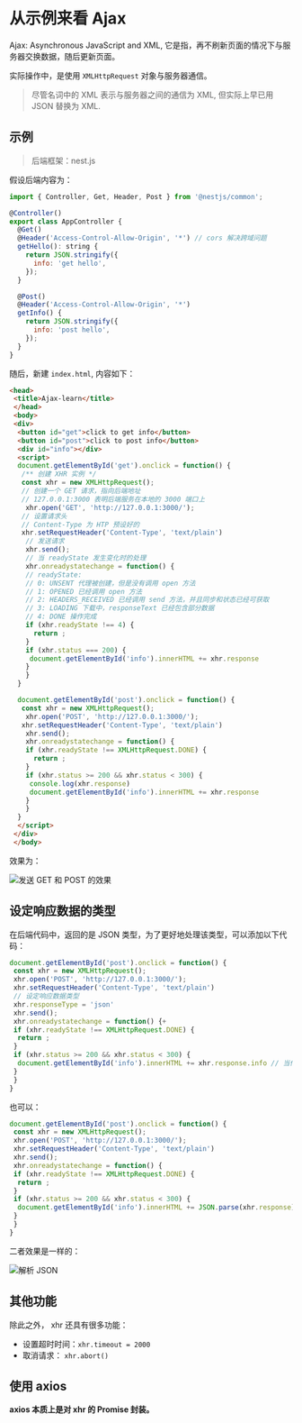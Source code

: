 # 从示例来看 Ajax

Ajax: Asynchronous JavaScript and XML, 它是指，再不刷新页面的情况下与服务器交换数据，随后更新页面。

实际操作中，是使用 `XMLHttpRequest` 对象与服务器通信。

> 尽管名词中的 XML 表示与服务器之间的通信为 XML, 但实际上早已用 JSON 替换为 XML.

## 示例

> 后端框架：nest.js

假设后端内容为：

```js
import { Controller, Get, Header, Post } from '@nestjs/common';

@Controller()
export class AppController {
  @Get()
  @Header('Access-Control-Allow-Origin', '*') // cors 解决跨域问题
  getHello(): string {
    return JSON.stringify({
      info: 'get hello',
    });
  }

  @Post()
  @Header('Access-Control-Allow-Origin', '*')
  getInfo() {
    return JSON.stringify({
      info: 'post hello',
    });
  }
}
```

随后，新建 `index.html`, 内容如下：

```html
<head>
 <title>Ajax-learn</title>
 </head>
 <body>
 <div>
  <button id="get">click to get info</button>
  <button id="post">click to post info</button>
  <div id="info"></div>
  <script>
  document.getElementById('get').onclick = function() {
   /** 创建 XHR 实例 */
   const xhr = new XMLHttpRequest();
   // 创建一个 GET 请求，指向后端地址
   // 127.0.0.1:3000 表明后端服务在本地的 3000 端口上
    xhr.open('GET', 'http://127.0.0.1:3000/');
   // 设置请求头
   // Content-Type 为 HTP 预设好的
   xhr.setRequestHeader('Content-Type', 'text/plain')
    // 发送请求
    xhr.send();
    // 当 readyState 发生变化时的处理
    xhr.onreadystatechange = function() {
    // readyState:
    // 0: UNSENT 代理被创建，但是没有调用 open 方法
    // 1: OPENED 已经调用 open 方法
    // 2: HEADERS_RECEIVED 已经调用 send 方法，并且同步和状态已经可获取
    // 3: LOADING 下载中，responseText 已经包含部分数据
    // 4: DONE 操作完成
    if (xhr.readyState !== 4) {
      return ;
    }
    if (xhr.status === 200) {
     document.getElementById('info').innerHTML += xhr.response
    }
    }
  }

  document.getElementById('post').onclick = function() {
   const xhr = new XMLHttpRequest();
    xhr.open('POST', 'http://127.0.0.1:3000/');
   xhr.setRequestHeader('Content-Type', 'text/plain')
    xhr.send();
    xhr.onreadystatechange = function() {
    if (xhr.readyState !== XMLHttpRequest.DONE) {
      return ;
    }
    if (xhr.status >= 200 && xhr.status < 300) {
     console.log(xhr.response)
     document.getElementById('info').innerHTML += xhr.response
    }
    }
  }
  </script>
 </div>
 </body>
```

效果为：

![发送 GET 和 POST 的效果](https://img-blog.csdnimg.cn/20210614163701653.gif)

## 设定响应数据的类型

在后端代码中，返回的是 JSON 类型，为了更好地处理该类型，可以添加以下代码：

```js
document.getElementById('post').onclick = function() {
 const xhr = new XMLHttpRequest();
 xhr.open('POST', 'http://127.0.0.1:3000/');
 xhr.setRequestHeader('Content-Type', 'text/plain')
 // 设定响应数据类型
 xhr.responseType = 'json'
 xhr.send();
 xhr.onreadystatechange = function() {+
 if (xhr.readyState !== XMLHttpRequest.DONE) {
  return ;
 }
 if (xhr.status >= 200 && xhr.status < 300) {
  document.getElementById('info').innerHTML += xhr.response.info // 当作 JSON对象处理
 }
 }
}
```

也可以：

```js
document.getElementById('post').onclick = function() {
 const xhr = new XMLHttpRequest();
 xhr.open('POST', 'http://127.0.0.1:3000/');
 xhr.setRequestHeader('Content-Type', 'text/plain')
 xhr.send();
 xhr.onreadystatechange = function() {
 if (xhr.readyState !== XMLHttpRequest.DONE) {
  return ;
 }
 if (xhr.status >= 200 && xhr.status < 300) {
  document.getElementById('info').innerHTML += JSON.parse(xhr.response).info // 仅仅做出解析
 }
 }
}
```

二者效果是一样的：

![解析 JSON](https://img-blog.csdnimg.cn/20210614164919889.gif)

## 其他功能

除此之外， xhr 还具有很多功能：

- 设置超时时间：`xhr.timeout = 2000`
- 取消请求： `xhr.abort()`

## 使用 axios

**axios 本质上是对 xhr 的 Promise 封装。**
